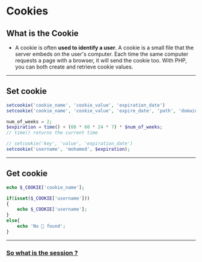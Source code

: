 # Cookies 
## What is the Cookie

- A cookie is often **used to identify a user**. A cookie is a small file that the server embeds on the user's computer. Each time the same computer requests a page with a browser, it will send the cookie too. With PHP, you can both create and retrieve cookie values.
---
## Set cookie 

```php
setcookie('cookie_name', 'cookie_value', 'expiration_date')
setcookie('cookie_name', 'cookie_value', 'expire_date', 'path', 'domain', 'secure', 'httponly_');
```

```php
num_of_weeks = 2;
$expiration = time() + (60 * 60 * 24 * 7) * $num_of_weeks; 
// time() returns the current time 

// setcookie('key', 'value', 'expiration_date')
setcookie('username', 'mohamed', $expiration);
```
---
## Get cookie 

```php
echo $_COOKIE['cookie_name'];
```

```php
if(isset($_COOKIE['username']))
{
	echo $_COOKIE['username'];
}
else{
	echo 'No 🍪 found';
}
```
---
### [So what is the session ?](session.md)